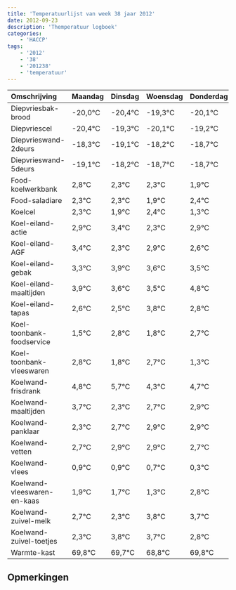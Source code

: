 ```yaml
---
title: 'Temperatuurlijst van week 38 jaar 2012'
date: 2012-09-23
description: 'Themperatuur logboek'
categories:
    - 'HACCP'
tags:
    - '2012'
    - '38'
    - '201238'
    - 'temperatuur'
---
```

|Omschrijving|Maandag|Dinsdag|Woensdag|Donderdag|Vrijdag|Zaterdag|Zondag|
|:---|:---|:---|:---|:---|:---|:---|:---|
|Diepvriesbak-brood|-20,0°C|-20,4°C|-19,3°C|-20,1°C|-19,2°C|-19,7°C|-19,7°C|
|Diepvriescel|-20,4°C|-19,3°C|-20,1°C|-19,2°C|-19,7°C|-19,7°C|-20,1°C|
|Diepvrieswand-2deurs|-18,3°C|-19,1°C|-18,2°C|-18,7°C|-18,7°C|-19,1°C|-18,6°C|
|Diepvrieswand-5deurs|-19,1°C|-18,2°C|-18,7°C|-18,7°C|-19,1°C|-18,6°C|-19,7°C|
|Food-koelwerkbank|2,8°C|2,3°C|2,3°C|1,9°C|2,4°C|1,3°C|1,9°C|
|Food-saladiare|2,3°C|2,3°C|1,9°C|2,4°C|1,3°C|1,9°C|1,6°C|
|Koelcel|2,3°C|1,9°C|2,4°C|1,3°C|1,9°C|1,6°C|1,5°C|
|Koel-eiland-actie|2,9°C|3,4°C|2,3°C|2,9°C|2,6°C|2,5°C|3,8°C|
|Koel-eiland-AGF|3,4°C|2,3°C|2,9°C|2,6°C|2,5°C|3,8°C|2,8°C|
|Koel-eiland-gebak|3,3°C|3,9°C|3,6°C|3,5°C|4,8°C|3,8°C|4,7°C|
|Koel-eiland-maaltijden|3,9°C|3,6°C|3,5°C|4,8°C|3,8°C|4,7°C|3,3°C|
|Koel-eiland-tapas|2,6°C|2,5°C|3,8°C|2,8°C|3,7°C|2,3°C|2,7°C|
|Koel-toonbank-foodservice|1,5°C|2,8°C|1,8°C|2,7°C|1,3°C|1,7°C|1,9°C|
|Koel-toonbank-vleeswaren|2,8°C|1,8°C|2,7°C|1,3°C|1,7°C|1,9°C|1,9°C|
|Koelwand-frisdrank|4,8°C|5,7°C|4,3°C|4,7°C|4,9°C|4,9°C|4,7°C|
|Koelwand-maaltijden|3,7°C|2,3°C|2,7°C|2,9°C|2,9°C|2,7°C|2,3°C|
|Koelwand-panklaar|2,3°C|2,7°C|2,9°C|2,9°C|2,7°C|2,3°C|3,8°C|
|Koelwand-vetten|2,7°C|2,9°C|2,9°C|2,7°C|2,3°C|3,8°C|3,7°C|
|Koelwand-vlees|0,9°C|0,9°C|0,7°C|0,3°C|1,8°C|1,7°C|0,8°C|
|Koelwand-vleeswaren-en-kaas|1,9°C|1,7°C|1,3°C|2,8°C|2,7°C|1,8°C|2,8°C|
|Koelwand-zuivel-melk|2,7°C|2,3°C|3,8°C|3,7°C|2,8°C|3,8°C|2,5°C|
|Koelwand-zuivel-toetjes|2,3°C|3,8°C|3,7°C|2,8°C|3,8°C|2,5°C|3,1°C|
|Warmte-kast|69,8°C|69,7°C|68,8°C|69,8°C|68,5°C|69,1°C|68,6°C|

## Opmerkingen


